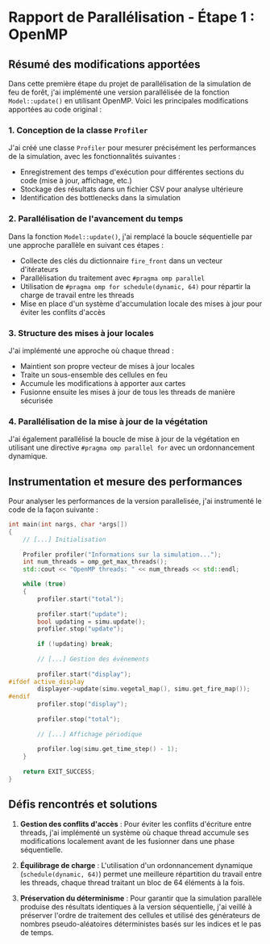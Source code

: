 # Rapport de Parallélisation - Étape 1 : OpenMP

## Résumé des modifications apportées

Dans cette première étape du projet de parallélisation de la simulation de feu de forêt, j'ai implémenté une version parallélisée de la fonction `Model::update()` en utilisant OpenMP. Voici les principales modifications apportées au code original :

### 1. Conception de la classe `Profiler`

J'ai créé une classe `Profiler` pour mesurer précisément les performances de la simulation, avec les fonctionnalités suivantes :
- Enregistrement des temps d'exécution pour différentes sections du code (mise à jour, affichage, etc.)
- Stockage des résultats dans un fichier CSV pour analyse ultérieure
- Identification des bottlenecks dans la simulation

### 2. Parallélisation de l'avancement du temps

Dans la fonction `Model::update()`, j'ai remplacé la boucle séquentielle par une approche parallèle en suivant ces étapes :
- Collecte des clés du dictionnaire `fire_front` dans un vecteur d'itérateurs
- Parallélisation du traitement avec `#pragma omp parallel`
- Utilisation de `#pragma omp for schedule(dynamic, 64)` pour répartir la charge de travail entre les threads
- Mise en place d'un système d'accumulation locale des mises à jour pour éviter les conflits d'accès

### 3. Structure des mises à jour locales

J'ai implémenté une approche où chaque thread :
- Maintient son propre vecteur de mises à jour locales
- Traite un sous-ensemble des cellules en feu
- Accumule les modifications à apporter aux cartes
- Fusionne ensuite les mises à jour de tous les threads de manière sécurisée

### 4. Parallélisation de la mise à jour de la végétation

J'ai également parallélisé la boucle de mise à jour de la végétation en utilisant une directive `#pragma omp parallel for` avec un ordonnancement dynamique.

## Instrumentation et mesure des performances

Pour analyser les performances de la version parallelisée, j'ai instrumenté le code de la façon suivante :

```cpp
int main(int nargs, char *args[])
{
    // [...] Initialisation
    
    Profiler profiler("Informations sur la simulation...");
    int num_threads = omp_get_max_threads();
    std::cout << "OpenMP threads: " << num_threads << std::endl;

    while (true)
    {
        profiler.start("total");
        
        profiler.start("update");
        bool updating = simu.update();
        profiler.stop("update");
        
        if (!updating) break;
        
        // [...] Gestion des événements
        
        profiler.start("display");
#ifdef active_display
        displayer->update(simu.vegetal_map(), simu.get_fire_map());
#endif
        profiler.stop("display");
        
        profiler.stop("total");
        
        // [...] Affichage périodique
        
        profiler.log(simu.get_time_step() - 1);
    }
    
    return EXIT_SUCCESS;
}
```

## Défis rencontrés et solutions

1. **Gestion des conflits d'accès** : Pour éviter les conflits d'écriture entre threads, j'ai implémenté un système où chaque thread accumule ses modifications localement avant de les fusionner dans une phase séquentielle.

2. **Équilibrage de charge** : L'utilisation d'un ordonnancement dynamique (`schedule(dynamic, 64)`) permet une meilleure répartition du travail entre les threads, chaque thread traitant un bloc de 64 éléments à la fois.

3. **Préservation du déterminisme** : Pour garantir que la simulation parallèle produise des résultats identiques à la version séquentielle, j'ai veillé à préserver l'ordre de traitement des cellules et utilisé des générateurs de nombres pseudo-aléatoires déterministes basés sur les indices et le pas de temps.

